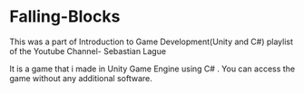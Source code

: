 # Falling-Blocks
This was a part of Introduction to Game Development(Unity and C#) playlist of the Youtube Channel- Sebastian Lague

It is a game that i made in Unity Game Engine using C# .
You can access the game without any additional software.


